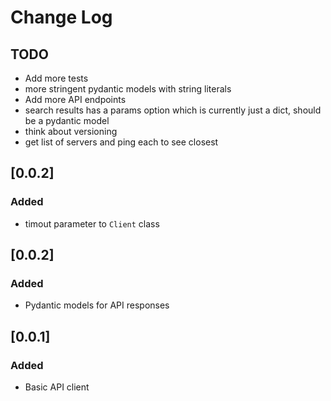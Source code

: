 # Change Log

## TODO
- Add more tests
- more stringent pydantic models with string literals
- Add more API endpoints
- search results has a params option which is currently just a dict, should be a pydantic model
- think about versioning
- get list of servers and ping each to see closest

## [0.0.2]

### Added
- timout parameter to `Client` class

## [0.0.2]

### Added
- Pydantic models for API responses

## [0.0.1]

### Added
- Basic API client
